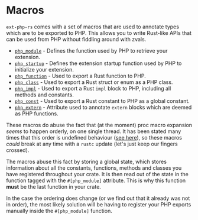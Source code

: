 # Macros

`ext-php-rs` comes with a set of macros that are used to annotate types which
are to be exported to PHP. This allows you to write Rust-like APIs that can be
used from PHP without fiddling around with zvals.

- [`php_module`] - Defines the function used by PHP to retrieve your extension.
- [`php_startup`] - Defines the extension startup function used by PHP to
  initialize your extension.
- [`php_function`] - Used to export a Rust function to PHP.
- [`php_class`] - Used to export a Rust struct or enum as a PHP class.
- [`php_impl`] - Used to export a Rust `impl` block to PHP, including all
  methods and constants.
- [`php_const`] - Used to export a Rust constant to PHP as a global constant.
- [`php_extern`] - Attribute used to annotate `extern` blocks which are deemed as
  PHP functions.

These macros do abuse the fact that (at the moment) proc macro expansion _seems_
to happen orderly, on one single thread. It has been stated many times that this
order is undefined behaviour ([see here]), so these macros _could_ break at any
time with a `rustc` update (let's just keep our fingers crossed).

The macros abuse this fact by storing a global state, which stores information
about all the constants, functions, methods and classes you have registered
throughout your crate. It is then read out of the state in the function tagged
with the `#[php_module]` attribute. This is why this function **must** be the
last function in your crate.

In the case the ordering does change (or we find out that it already was not in
order), the most likely solution will be having to register your PHP exports
manually inside the `#[php_module]` function.

[`php_module`]: ./module.md
[`php_startup`]: ./module_startup.md
[`php_function`]: ./function.md
[`php_class`]: ./classes.md
[`php_impl`]: ./impl.md
[`php_const`]: ./constant.md
[`php_extern`]: ./extern.md
[see here]: https://github.com/rust-lang/reference/issues/578
